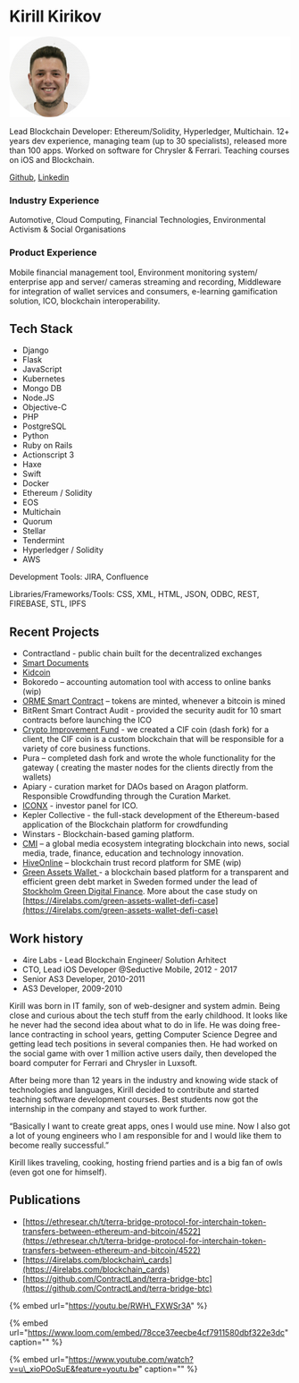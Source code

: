 # Kirill Kirikov

![](../.gitbook/assets/frame-10.jpg)

Lead Blockchain Developer: Ethereum/Solidity, Hyperledger, Multichain. 12+ years dev experience, managing team \(up to 30 specialists\), released more than 100 apps. Worked on software for Chrysler & Ferrari. Teaching courses on iOS and Blockchain.

[Github](https://github.com/KiriKiri), [Linkedin](https://www.linkedin.com/in/kirill-kirikov-96507425/)

### Industry Experience

Automotive, Cloud Computing, Financial Technologies, Environmental Activism & Social Organisations

### Product Experience

Mobile financial management tool, Environment monitoring system/ enterprise app and server/ cameras streaming and recording, Middleware for integration of wallet services and consumers, e-learning gamification solution, ICO, blockchain interoperability.

## Tech Stack

* Django
* Flask
* JavaScript
* Kubernetes
* Mongo DB
* Node.JS
* Objective-C
* PHP
* PostgreSQL
* Python
* Ruby on Rails
* Actionscript 3
* Haxe
* Swift
* Docker
* Ethereum / Solidity
* EOS
* Multichain 
* Quorum
* Stellar  
* Tendermint
* Hyperledger / Solidity
* AWS

Development Tools: JIRA, Confluence

Libraries/Frameworks/Tools: CSS, XML, HTML, JSON, ODBC, REST, FIREBASE, STL, IPFS

## **Recent Projects**

* Contractland - public chain built for the decentralized exchanges
* [Smart Documents](../case-studies/notarization-platform.md)
* [Kidcoin](../case-studies/kidcoin.md)
* Bokoredo – accounting automation tool with access to online banks \(wip\)
* [ORME Smart Contract](../case-studies/orme.md) – tokens are minted, whenever a bitcoin is mined
* BitRent Smart Contract Audit - provided the security audit for 10 smart contracts before launching the ICO
* [Crypto Improvement Fund](../case-studies/crypto-improvement-fund.md) - we created a CIF coin \(dash fork\) for a client, the CIF coin is a custom blockchain that will be responsible for a variety of core business functions.
* Pura – completed dash fork and wrote the whole functionality for the gateway \( creating the master nodes for the clients directly from the wallets\)
* Apiary - curation market for DAOs based on Aragon platform. Responsible Crowdfunding through the Curation Market.
* [ICONX](../case-studies/iconx-wip.md) - investor panel for ICO.
* Kepler Collective - the full-stack development of the Ethereum-based application of the Blockchain platform for crowdfunding
* Winstars - Blockchain-based gaming platform.
* [CMI](../case-studies/cmi.md) – a global media ecosystem integrating blockchain into news, social media, trade, finance, education and technology innovation.
* [HiveOnline](../case-studies/hiveonline.md) – blockchain trust record platform for SME \(wip\)
* [Green Assets Wallet ](https://greenassetswallet.org/about) - a  blockchain based platform for a transparent and efficient green debt market in Sweden formed under the lead of [Stockholm Green Digital Finance](http://stockholmgreenfin.tech/). More about the case study on [https://4irelabs.com/green-assets-wallet-defi-case](https://4irelabs.com/green-assets-wallet-defi-case) 



## **Work history**

* 4ire Labs - Lead Blockchain Engineer/ Solution Arhitect
* CTO, Lead iOS Developer @Seductive Mobile, 2012 - 2017
* Senior AS3 Developer, 2010-2011
* AS3 Developer, 2009-2010

Kirill was born in IT family, son of web-designer and system admin. Being close and curious about the tech stuff from the early childhood. It looks like he never had the second idea about what to do in life. He was doing free-lance contracting in school years, getting Computer Science Degree and getting lead tech positions in several companies then. He had worked on the social game with over 1 million active users daily, then developed the board computer for Ferrari and Chrysler in Luxsoft.

After being more than 12 years in the industry and knowing wide stack of technologies and languages, Kirill decided to contribute and started teaching software development courses. Best students now got the internship in the company and stayed to work further.

“Basically I want to create great apps, ones I would use mine. Now I also got a lot of young engineers who I am responsible for and I would like them to become really successful.”

Kirill likes traveling, cooking, hosting friend parties and is a big fan of owls \(even got one for himself\).

## Publications

* [https://ethresear.ch/t/terra-bridge-protocol-for-interchain-token-transfers-between-ethereum-and-bitcoin/4522](https://ethresear.ch/t/terra-bridge-protocol-for-interchain-token-transfers-between-ethereum-and-bitcoin/4522)
* [https://4irelabs.com/blockchain\_cards](https://4irelabs.com/blockchain_cards)
* [https://github.com/ContractLand/terra-bridge-btc](https://github.com/ContractLand/terra-bridge-btc)



{% embed url="https://youtu.be/RWH\_FXWSr3A" %}

{% embed url="https://www.loom.com/embed/78cce37eecbe4cf7911580dbf322e3dc" caption="" %}

{% embed url="https://www.youtube.com/watch?v=u\_xioPOoSuE&feature=youtu.be" caption="" %}

